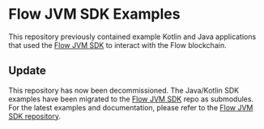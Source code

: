 # Flow JVM SDK Examples

This repository previously contained example Kotlin and Java applications that used the [Flow JVM SDK](https://github.com/onflow/flow-jvm-sdk) to interact with the Flow blockchain.

## Update

This repository has now been decommissioned. The Java/Kotlin SDK examples have been migrated to the [Flow JVM SDK](https://github.com/onflow/flow-jvm-sdk) repo as submodules. For the latest examples and documentation, please refer to the [Flow JVM SDK repository](https://github.com/onflow/flow-jvm-sdk).
